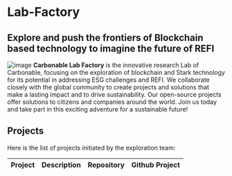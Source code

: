 # Lab-Factory
## Explore and push the frontiers of Blockchain based technology to imagine the future of REFI

![image](https://user-images.githubusercontent.com/25151724/210826963-76e3c09b-135b-4936-aa1b-d754879647d5.png)
**Carbonable Lab Factory** is the innovative research Lab of Carbonable, focusing on the exploration of blockchain and Stark technology for its potential in addressing ESG challenges and REFI. We collaborate closely with the global community to create projects and solutions that make a lasting impact and to drive sustainability. Our open-source projects offer solutions to citizens and companies around the world. Join us today and take part in this exciting adventure for a sustainable future! 


## Projects

Here is the list of projects initiated by the exploration team:

| Project  | Description                     | Repository                                     | Github Project                                          |
| -------- | ------------------------------- | ---------------------------------------------- | ------------------------------------------------------- |

